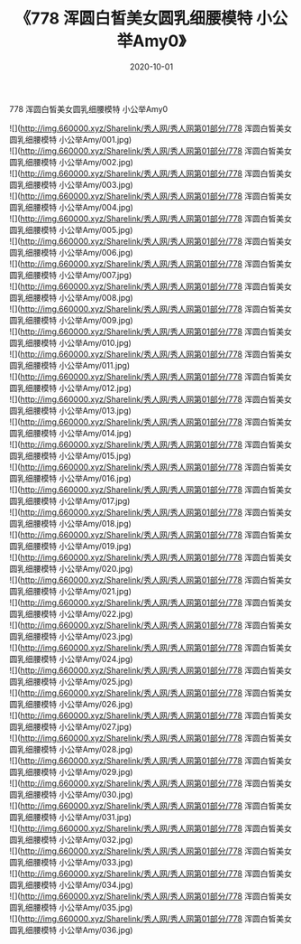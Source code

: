 ﻿---
layout: post
title:  《778 浑圆白皙美女圆乳细腰模特 小公举Amy0》
date:   2020-10-01
img: http://img.660000.xyz/Sharelink/秀人网/秀人网第01部分/778 浑圆白皙美女圆乳细腰模特 小公举Amy0/000.jpg
categories: [美女, 清纯, 唯美]
---

778 浑圆白皙美女圆乳细腰模特 小公举Amy0

  ![](http://img.660000.xyz/Sharelink/秀人网/秀人网第01部分/778 浑圆白皙美女圆乳细腰模特 小公举Amy/001.jpg) <br> ![](http://img.660000.xyz/Sharelink/秀人网/秀人网第01部分/778 浑圆白皙美女圆乳细腰模特 小公举Amy/002.jpg) <br> ![](http://img.660000.xyz/Sharelink/秀人网/秀人网第01部分/778 浑圆白皙美女圆乳细腰模特 小公举Amy/003.jpg) <br> ![](http://img.660000.xyz/Sharelink/秀人网/秀人网第01部分/778 浑圆白皙美女圆乳细腰模特 小公举Amy/004.jpg) <br> ![](http://img.660000.xyz/Sharelink/秀人网/秀人网第01部分/778 浑圆白皙美女圆乳细腰模特 小公举Amy/005.jpg) <br> ![](http://img.660000.xyz/Sharelink/秀人网/秀人网第01部分/778 浑圆白皙美女圆乳细腰模特 小公举Amy/006.jpg) <br> ![](http://img.660000.xyz/Sharelink/秀人网/秀人网第01部分/778 浑圆白皙美女圆乳细腰模特 小公举Amy/007.jpg) <br> ![](http://img.660000.xyz/Sharelink/秀人网/秀人网第01部分/778 浑圆白皙美女圆乳细腰模特 小公举Amy/008.jpg) <br> ![](http://img.660000.xyz/Sharelink/秀人网/秀人网第01部分/778 浑圆白皙美女圆乳细腰模特 小公举Amy/009.jpg) <br> ![](http://img.660000.xyz/Sharelink/秀人网/秀人网第01部分/778 浑圆白皙美女圆乳细腰模特 小公举Amy/010.jpg) <br> ![](http://img.660000.xyz/Sharelink/秀人网/秀人网第01部分/778 浑圆白皙美女圆乳细腰模特 小公举Amy/011.jpg) <br> ![](http://img.660000.xyz/Sharelink/秀人网/秀人网第01部分/778 浑圆白皙美女圆乳细腰模特 小公举Amy/012.jpg) <br> ![](http://img.660000.xyz/Sharelink/秀人网/秀人网第01部分/778 浑圆白皙美女圆乳细腰模特 小公举Amy/013.jpg) <br> ![](http://img.660000.xyz/Sharelink/秀人网/秀人网第01部分/778 浑圆白皙美女圆乳细腰模特 小公举Amy/014.jpg) <br> ![](http://img.660000.xyz/Sharelink/秀人网/秀人网第01部分/778 浑圆白皙美女圆乳细腰模特 小公举Amy/015.jpg) <br> ![](http://img.660000.xyz/Sharelink/秀人网/秀人网第01部分/778 浑圆白皙美女圆乳细腰模特 小公举Amy/016.jpg) <br> ![](http://img.660000.xyz/Sharelink/秀人网/秀人网第01部分/778 浑圆白皙美女圆乳细腰模特 小公举Amy/017.jpg) <br> ![](http://img.660000.xyz/Sharelink/秀人网/秀人网第01部分/778 浑圆白皙美女圆乳细腰模特 小公举Amy/018.jpg) <br> ![](http://img.660000.xyz/Sharelink/秀人网/秀人网第01部分/778 浑圆白皙美女圆乳细腰模特 小公举Amy/019.jpg) <br> ![](http://img.660000.xyz/Sharelink/秀人网/秀人网第01部分/778 浑圆白皙美女圆乳细腰模特 小公举Amy/020.jpg) <br> ![](http://img.660000.xyz/Sharelink/秀人网/秀人网第01部分/778 浑圆白皙美女圆乳细腰模特 小公举Amy/021.jpg) <br> ![](http://img.660000.xyz/Sharelink/秀人网/秀人网第01部分/778 浑圆白皙美女圆乳细腰模特 小公举Amy/022.jpg) <br> ![](http://img.660000.xyz/Sharelink/秀人网/秀人网第01部分/778 浑圆白皙美女圆乳细腰模特 小公举Amy/023.jpg) <br> ![](http://img.660000.xyz/Sharelink/秀人网/秀人网第01部分/778 浑圆白皙美女圆乳细腰模特 小公举Amy/024.jpg) <br> ![](http://img.660000.xyz/Sharelink/秀人网/秀人网第01部分/778 浑圆白皙美女圆乳细腰模特 小公举Amy/025.jpg) <br> ![](http://img.660000.xyz/Sharelink/秀人网/秀人网第01部分/778 浑圆白皙美女圆乳细腰模特 小公举Amy/026.jpg) <br> ![](http://img.660000.xyz/Sharelink/秀人网/秀人网第01部分/778 浑圆白皙美女圆乳细腰模特 小公举Amy/027.jpg) <br> ![](http://img.660000.xyz/Sharelink/秀人网/秀人网第01部分/778 浑圆白皙美女圆乳细腰模特 小公举Amy/028.jpg) <br> ![](http://img.660000.xyz/Sharelink/秀人网/秀人网第01部分/778 浑圆白皙美女圆乳细腰模特 小公举Amy/029.jpg) <br> ![](http://img.660000.xyz/Sharelink/秀人网/秀人网第01部分/778 浑圆白皙美女圆乳细腰模特 小公举Amy/030.jpg) <br> ![](http://img.660000.xyz/Sharelink/秀人网/秀人网第01部分/778 浑圆白皙美女圆乳细腰模特 小公举Amy/031.jpg) <br> ![](http://img.660000.xyz/Sharelink/秀人网/秀人网第01部分/778 浑圆白皙美女圆乳细腰模特 小公举Amy/032.jpg) <br> ![](http://img.660000.xyz/Sharelink/秀人网/秀人网第01部分/778 浑圆白皙美女圆乳细腰模特 小公举Amy/033.jpg) <br> ![](http://img.660000.xyz/Sharelink/秀人网/秀人网第01部分/778 浑圆白皙美女圆乳细腰模特 小公举Amy/034.jpg) <br> ![](http://img.660000.xyz/Sharelink/秀人网/秀人网第01部分/778 浑圆白皙美女圆乳细腰模特 小公举Amy/035.jpg) <br> ![](http://img.660000.xyz/Sharelink/秀人网/秀人网第01部分/778 浑圆白皙美女圆乳细腰模特 小公举Amy/036.jpg) <br>